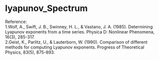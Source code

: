 # lyapunov_Spectrum
Reference: <br />
1.Wolf, A., Swift, J. B., Swinney, H. L., & Vastano, J. A. (1985). Determining Lyapunov exponents from a time series. Physica D: Nonlinear Phenomena, 16(3), 285-317. <br />
2.Geist, K., Parlitz, U., & Lauterborn, W. (1990). Comparison of different methods for computing Lyapunov exponents. Progress of Theoretical Physics, 83(5), 875-893.

